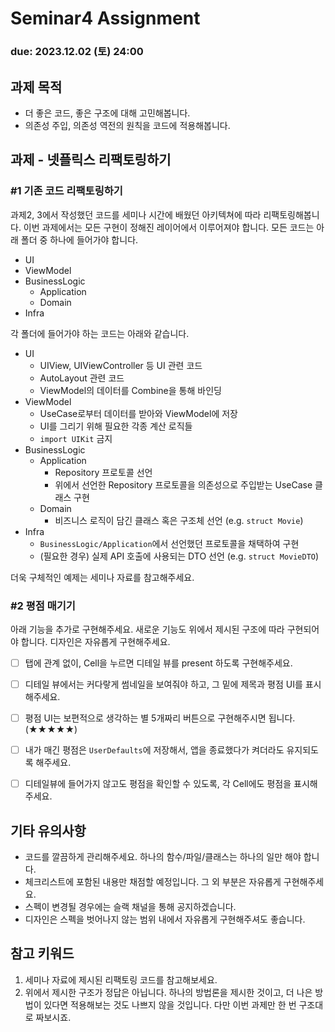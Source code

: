 Seminar4 Assignment
================================

### **due: 2023.12.02 (토) 24:00**

## 과제 목적

- 더 좋은 코드, 좋은 구조에 대해 고민해봅니다. 
- 의존성 주입, 의존성 역전의 원칙을 코드에 적용해봅니다.


## 과제 - 넷플릭스 리팩토링하기

### #1 기존 코드 리팩토링하기

과제2, 3에서 작성했던 코드를 세미나 시간에 배웠던 아키텍쳐에 따라 리팩토링해봅니다. 이번 과제에서는 모든 구현이 정해진 레이어에서 이루어져야 합니다.
모든 코드는 아래 폴더 중 하나에 들어가야 합니다.

- UI
- ViewModel
- BusinessLogic
  - Application
  - Domain
- Infra

각 폴더에 들어가야 하는 코드는 아래와 같습니다.

- UI
  - UIView, UIViewController 등 UI 관련 코드
  - AutoLayout 관련 코드
  - ViewModel의 데이터를 Combine을 통해 바인딩
- ViewModel
  - UseCase로부터 데이터를 받아와 ViewModel에 저장
  - UI를 그리기 위해 필요한 각종 계산 로직들
  - `import UIKit` 금지
- BusinessLogic
  - Application
    - Repository 프로토콜 선언
    - 위에서 선언한 Repository 프로토콜을 의존성으로 주입받는 UseCase 클래스 구현
  - Domain
    - 비즈니스 로직이 담긴 클래스 혹은 구조체 선언 (e.g. `struct Movie`)
- Infra
  - `BusinessLogic/Application`에서 선언했던 프로토콜을 채택하여 구현
  - (필요한 경우) 실제 API 호출에 사용되는 DTO 선언 (e.g. `struct MovieDTO`)

더욱 구체적인 예제는 세미나 자료를 참고해주세요.

### #2 평점 매기기

아래 기능을 추가로 구현해주세요. 새로운 기능도 위에서 제시된 구조에 따라 구현되어야 합니다. 디자인은 자유롭게 구현해주세요.

- [ ] 탭에 관계 없이, Cell을 누르면 디테일 뷰를 present 하도록 구현해주세요.
- [ ] 디테일 뷰에서는 커다랗게 썸네일을 보여줘야 하고, 그 밑에 제목과 평점 UI를 표시해주세요.
- [ ] 평점 UI는 보편적으로 생각하는 별 5개짜리 버튼으로 구현해주시면 됩니다. (★★★★★)
- [ ] 내가 매긴 평점은 `UserDefaults`에 저장해서, 앱을 종료했다가 켜더라도 유지되도록 해주세요.
- [ ] 디테일뷰에 들어가지 않고도 평점을 확인할 수 있도록, 각 Cell에도 평점을 표시해주세요.


## 기타 유의사항
- 코드를 깔끔하게 관리해주세요. 하나의 함수/파일/클래스는 하나의 일만 해야 합니다.
- 체크리스트에 포함된 내용만 채점할 예정입니다. 그 외 부분은 자유롭게 구현해주세요.
- 스펙이 변경될 경우에는 슬랙 채널을 통해 공지하겠습니다.
- 디자인은 스펙을 벗어나지 않는 범위 내에서 자유롭게 구현해주셔도 좋습니다.

## 참고 키워드
1. 세미나 자료에 제시된 리팩토링 코드를 참고해보세요.
2. 위에서 제시한 구조가 정답은 아닙니다. 하나의 방법론을 제시한 것이고, 더 나은 방법이 있다면 적용해보는 것도 나쁘지 않을 것입니다. 다만 이번 과제만 한 번 구조대로 짜보시죠.
